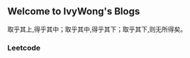 ## Welcome to IvyWong's Blogs
取乎其上,得乎其中；取乎其中,得乎其下；取乎其下,则无所得矣。
<!-- You can use the [editor on GitHub](https://github.com/IvyWong8/IvyWong8.github.io/edit/main/README.md) to maintain and preview the content for your website in Markdown files.

Whenever you commit to this repository, GitHub Pages will run [Jekyll](https://jekyllrb.com/) to rebuild the pages in your site, from the content in your Markdown files. -->

### Leetcode
